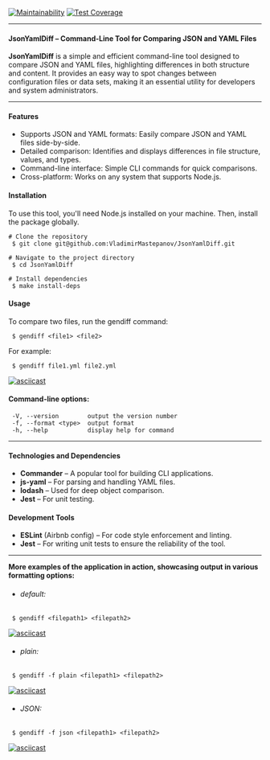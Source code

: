 [![Maintainability](https://api.codeclimate.com/v1/badges/e856060bb13eba1be9a7/maintainability)](https://codeclimate.com/github/VladimirMastepanov/frontend-project-46/maintainability) [![Test Coverage](https://api.codeclimate.com/v1/badges/e856060bb13eba1be9a7/test_coverage)](https://codeclimate.com/github/VladimirMastepanov/frontend-project-46/test_coverage)
___
#### JsonYamlDiff – Command-Line Tool for Comparing JSON and YAML Files
**JsonYamlDiff** is a simple and efficient command-line tool designed to compare JSON and YAML files, highlighting differences in both structure and content. It provides an easy way to spot changes between configuration files or data sets, making it an essential utility for developers and system administrators.
___

#### Features
* Supports JSON and YAML formats: Easily compare JSON and YAML files side-by-side.
* Detailed comparison: Identifies and displays differences in file structure, values, and types.
* Command-line interface: Simple CLI commands for quick comparisons.
* Cross-platform: Works on any system that supports Node.js.


#### Installation
To use this tool, you'll need Node.js installed on your machine. Then, install the package globally.
```
# Clone the repository
 $ git clone git@github.com:VladimirMastepanov/JsonYamlDiff.git

# Navigate to the project directory
 $ cd JsonYamlDiff

# Install dependencies
 $ make install-deps
```

#### Usage
To compare two files, run the gendiff command:
```
 $ gendiff <file1> <file2>
```
For example:
```
 $ gendiff file1.yml file2.yml
```
[![asciicast](https://asciinema.org/a/tR4BmQ7FKfS9lFRMCHVfojwE4.svg)](https://asciinema.org/a/tR4BmQ7FKfS9lFRMCHVfojwE4)


#### Command-line options:
```
 -V, --version        output the version number
 -f, --format <type>  output format
 -h, --help           display help for command
```
---
#### Technologies and Dependencies
* **Commander** – A popular tool for building CLI applications.
* **js-yaml** – For parsing and handling YAML files.
* **lodash** – Used for deep object comparison.
* **Jest** – For unit testing.


#### Development Tools
* **ESLint** (Airbnb config) – For code style enforcement and linting.
* **Jest** – For writing unit tests to ensure the reliability of the tool.
---

**More examples of the application in action, showcasing output in various formatting options:**

* ###### default:
```
 $ gendiff <filepath1> <filepath2>
```
[![asciicast](https://asciinema.org/a/StsP3mneXwaoVEWDZsSIbW8vh.svg)](https://asciinema.org/a/StsP3mneXwaoVEWDZsSIbW8vh)

* ###### plain:
```
 $ gendiff -f plain <filepath1> <filepath2>
```

[![asciicast](https://asciinema.org/a/N037EAOWUZ0t6xp9F2zfqSiCG.svg)](https://asciinema.org/a/N037EAOWUZ0t6xp9F2zfqSiCG)

* ###### JSON:
```
 $ gendiff -f json <filepath1> <filepath2>
```
[![asciicast](https://asciinema.org/a/0kTbEZ8mVwpwwS7fbTxB1zQ6m.svg)](https://asciinema.org/a/0kTbEZ8mVwpwwS7fbTxB1zQ6m)